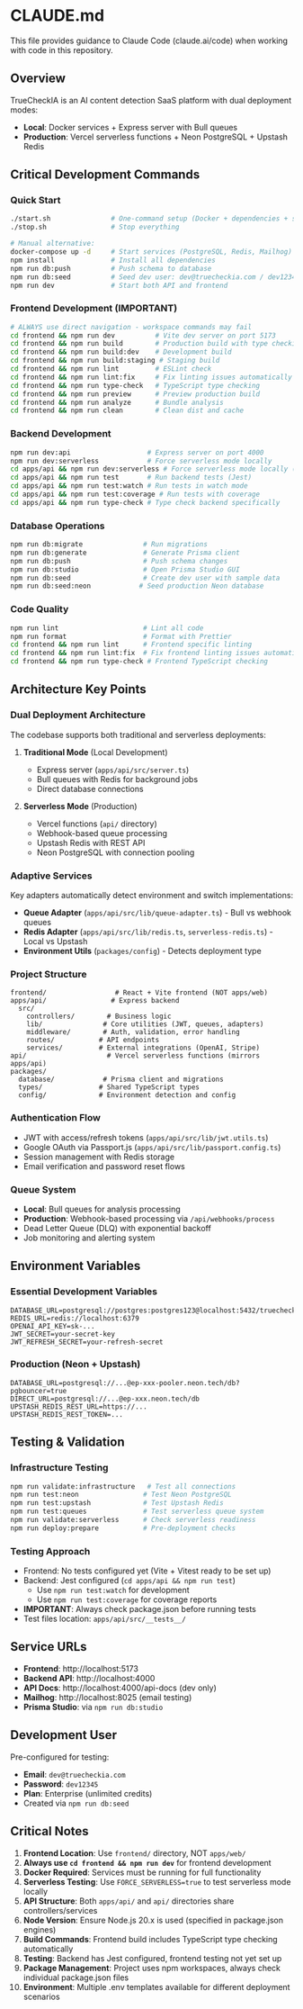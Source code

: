 # CLAUDE.md

This file provides guidance to Claude Code (claude.ai/code) when working with code in this repository.

## Overview

TrueCheckIA is an AI content detection SaaS platform with dual deployment modes:
- **Local**: Docker services + Express server with Bull queues
- **Production**: Vercel serverless functions + Neon PostgreSQL + Upstash Redis

## Critical Development Commands

### Quick Start
```bash
./start.sh               # One-command setup (Docker + dependencies + server)
./stop.sh                # Stop everything

# Manual alternative:
docker-compose up -d     # Start services (PostgreSQL, Redis, Mailhog)
npm install              # Install all dependencies
npm run db:push          # Push schema to database
npm run db:seed          # Seed dev user: dev@truecheckia.com / dev12345
npm run dev              # Start both API and frontend
```

### Frontend Development (IMPORTANT)
```bash
# ALWAYS use direct navigation - workspace commands may fail
cd frontend && npm run dev          # Vite dev server on port 5173
cd frontend && npm run build        # Production build with type checking
cd frontend && npm run build:dev    # Development build
cd frontend && npm run build:staging # Staging build
cd frontend && npm run lint         # ESLint check
cd frontend && npm run lint:fix     # Fix linting issues automatically
cd frontend && npm run type-check   # TypeScript type checking
cd frontend && npm run preview      # Preview production build
cd frontend && npm run analyze      # Bundle analysis
cd frontend && npm run clean        # Clean dist and cache
```

### Backend Development
```bash
npm run dev:api                   # Express server on port 4000
npm run dev:serverless            # Force serverless mode locally
cd apps/api && npm run dev:serverless # Force serverless mode locally (alternative)
cd apps/api && npm run test       # Run backend tests (Jest)
cd apps/api && npm run test:watch # Run tests in watch mode
cd apps/api && npm run test:coverage # Run tests with coverage
cd apps/api && npm run type-check # Type check backend specifically
```

### Database Operations
```bash
npm run db:migrate               # Run migrations
npm run db:generate              # Generate Prisma client
npm run db:push                  # Push schema changes
npm run db:studio                # Open Prisma Studio GUI
npm run db:seed                  # Create dev user with sample data
npm run db:seed:neon            # Seed production Neon database
```

### Code Quality
```bash
npm run lint                     # Lint all code
npm run format                   # Format with Prettier
cd frontend && npm run lint      # Frontend specific linting
cd frontend && npm run lint:fix  # Fix frontend linting issues automatically
cd frontend && npm run type-check # Frontend TypeScript checking
```

## Architecture Key Points

### Dual Deployment Architecture
The codebase supports both traditional and serverless deployments:

1. **Traditional Mode** (Local Development)
   - Express server (`apps/api/src/server.ts`)
   - Bull queues with Redis for background jobs
   - Direct database connections

2. **Serverless Mode** (Production)
   - Vercel functions (`api/` directory)
   - Webhook-based queue processing
   - Upstash Redis with REST API
   - Neon PostgreSQL with connection pooling

### Adaptive Services
Key adapters automatically detect environment and switch implementations:
- **Queue Adapter** (`apps/api/src/lib/queue-adapter.ts`) - Bull vs webhook queues
- **Redis Adapter** (`apps/api/src/lib/redis.ts`, `serverless-redis.ts`) - Local vs Upstash
- **Environment Utils** (`packages/config`) - Detects deployment type

### Project Structure
```
frontend/                 # React + Vite frontend (NOT apps/web)
apps/api/                # Express backend
  src/
    controllers/        # Business logic
    lib/               # Core utilities (JWT, queues, adapters)
    middleware/        # Auth, validation, error handling
    routes/           # API endpoints
    services/         # External integrations (OpenAI, Stripe)
api/                    # Vercel serverless functions (mirrors apps/api)
packages/
  database/            # Prisma client and migrations
  types/              # Shared TypeScript types
  config/             # Environment detection and config
```

### Authentication Flow
- JWT with access/refresh tokens (`apps/api/src/lib/jwt.utils.ts`)
- Google OAuth via Passport.js (`apps/api/src/lib/passport.config.ts`)
- Session management with Redis storage
- Email verification and password reset flows

### Queue System
- **Local**: Bull queues for analysis processing
- **Production**: Webhook-based processing via `/api/webhooks/process`
- Dead Letter Queue (DLQ) with exponential backoff
- Job monitoring and alerting system

## Environment Variables

### Essential Development Variables
```env
DATABASE_URL=postgresql://postgres:postgres123@localhost:5432/truecheckia
REDIS_URL=redis://localhost:6379
OPENAI_API_KEY=sk-...
JWT_SECRET=your-secret-key
JWT_REFRESH_SECRET=your-refresh-secret
```

### Production (Neon + Upstash)
```env
DATABASE_URL=postgresql://...@ep-xxx-pooler.neon.tech/db?pgbouncer=true
DIRECT_URL=postgresql://...@ep-xxx.neon.tech/db
UPSTASH_REDIS_REST_URL=https://...
UPSTASH_REDIS_REST_TOKEN=...
```

## Testing & Validation

### Infrastructure Testing
```bash
npm run validate:infrastructure   # Test all connections
npm run test:neon                # Test Neon PostgreSQL
npm run test:upstash             # Test Upstash Redis
npm run test:queues              # Test serverless queue system
npm run validate:serverless      # Check serverless readiness
npm run deploy:prepare           # Pre-deployment checks
```

### Testing Approach
- Frontend: No tests configured yet (Vite + Vitest ready to be set up)
- Backend: Jest configured (`cd apps/api && npm run test`)
  - Use `npm run test:watch` for development
  - Use `npm run test:coverage` for coverage reports
- **IMPORTANT**: Always check package.json before running tests
- Test files location: `apps/api/src/__tests__/`

## Service URLs

- **Frontend**: http://localhost:5173
- **Backend API**: http://localhost:4000
- **API Docs**: http://localhost:4000/api-docs (dev only)
- **Mailhog**: http://localhost:8025 (email testing)
- **Prisma Studio**: via `npm run db:studio`

## Development User

Pre-configured for testing:
- **Email**: `dev@truecheckia.com`
- **Password**: `dev12345`
- **Plan**: Enterprise (unlimited credits)
- Created via `npm run db:seed`

## Critical Notes

1. **Frontend Location**: Use `frontend/` directory, NOT `apps/web/`
2. **Always use `cd frontend && npm run dev`** for frontend development
3. **Docker Required**: Services must be running for full functionality
4. **Serverless Testing**: Use `FORCE_SERVERLESS=true` to test serverless mode locally
5. **API Structure**: Both `apps/api/` and `api/` directories share controllers/services
6. **Node Version**: Ensure Node.js 20.x is used (specified in package.json engines)
7. **Build Commands**: Frontend build includes TypeScript type checking automatically
8. **Testing**: Backend has Jest configured, frontend testing not yet set up
9. **Package Management**: Project uses npm workspaces, always check individual package.json files
10. **Environment**: Multiple .env templates available for different deployment scenarios